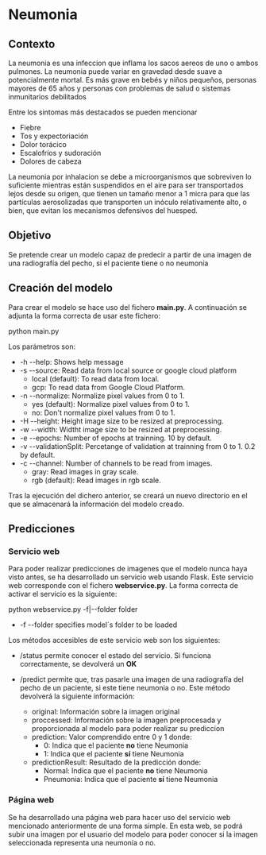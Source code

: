 # Neumonia

## Contexto

La neumonia es una infeccion que inflama los sacos aereos de uno o ambos pulmones. La neumonia puede variar en gravedad desde suave a potencialmente mortal. Es más grave en bebés y niños pequeños, personas mayores de 65 años y personas con problemas de salud o sistemas inmunitarios debilitados

Entre los sintomas más destacados se pueden mencionar

- Fiebre
- Tos y expectoriación
- Dolor torácico
- Escalofríos y sudoración
- Dolores de cabeza

La neumonia por inhalacion se debe a microorganismos que sobreviven lo suficiente mientras están suspendidos en el aire para ser transportados lejos desde su origen, que tienen un tamaño menor a 1 micra para que las partículas aerosolizadas que transporten un inóculo relativamente alto, o bien, que evitan los mecanismos defensivos del huesped.

## Objetivo

Se pretende crear un modelo capaz de predecir a partir de una imagen de una radiografía del pecho, si el paciente tiene o no neumonía

## Creación del modelo

Para crear el modelo se hace uso del fichero **main.py**. A continuación se adjunta la forma correcta de usar este fichero:

python main.py

Los parámetros son:

-   -h --help: Shows help message
-   -s --source: Read data from local source or google cloud platform
    - local (default): To read data from local.
    - gcp: To read data from Google Cloud Platform.
-   -n --normalize: Normalize pixel values from 0 to 1.
    - yes (default): Normalize pixel values from 0 to 1.
    - no: Don't normalize pixel values from 0 to 1.
-   -H --height: Height image size to be resized at preprocessing.
-   -w --width: Widtht image size to be resized at preprocessing.
-   -e --epochs: Number of epochs at trainning. 10 by default.
-   -v --validationSplit: Percetange of validation at trainning from 0 to 1. 0.2 by default.
-   -c --channel: Number of channels to be read from images.
    - gray: Read images in gray scale.
    - rgb (default): Read images in rgb scale.


Tras la ejecución del dichero anterior, se creará un nuevo directorio en el que se almacenará la información del modelo creado.

## Predicciones

### Servicio web

Para poder realizar predicciones de imagenes que el modelo nunca haya visto antes, se ha desarrollado un servicio web usando Flask. Este servicio web corresponde con el fichero **webservice.py**. La forma correcta de activar el servicio es la siguiente:

python webservice.py -f|--folder folder

- -f --folder specifies model´s folder to be loaded

Los métodos accesibles de este servicio web son los siguientes:
- /status permite conocer el estado del servicio. Si funciona correctamente, se devolverá un **OK**

- /predict permite que, tras pasarle una imagen de una radiografía del pecho de un paciente, si este tiene neumonia o no. Este método devolverá la siguiente información:
  - original: Información sobre la imagen original
  - proccessed: Información sobre la imagen preprocesada y proporcionada al modelo para poder realizar su prediccion
  - prediction: Valor comprendido entre 0 y 1 donde:
    - 0: Indica que el paciente **no** tiene Neumonia
    - 1: Indica que el paciente **sí** tiene Neumonia
  - predictionResult: Resultado de la predicción donde:
    - Normal: Indica que el paciente **no** tiene Neumonia
    - Pneumonia: Indica que el paciente **sí** tiene Neumonia

### Página web

Se ha desarrollado una página web para hacer uso del servicio web mencionado anteriormente de una forma simple. En esta web, se podrá subir una imagen por el usuario del modelo para poder conocer si la imagen seleccionada representa una neumonía o no.
